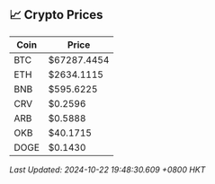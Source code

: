 ## 📈 Crypto Prices

| Coin | Price |
| ---- | ----- |
| BTC | $67287.4454 |
| ETH | $2634.1115 |
| BNB | $595.6225 |
| CRV | $0.2596 |
| ARB | $0.5888 |
| OKB | $40.1715 |
| DOGE | $0.1430 |

_Last Updated: 2024-10-22 19:48:30.609 +0800 HKT_